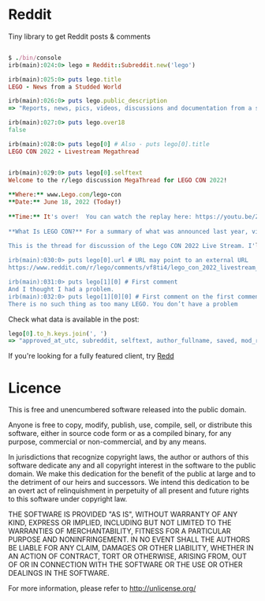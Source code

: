 # Reddit
Tiny library to get Reddit posts &amp; comments

```ruby

$ ./bin/console
irb(main):024:0> lego = Reddit::Subreddit.new('lego')

irb(main):025:0> puts lego.title
LEGO - News from a Studded World

irb(main):026:0> puts lego.public_description
=> "Reports, news, pics, videos, discussions and documentation from a studded world.\n\n/r/lego is about all things LEGO®."

irb(main):027:0> puts lego.over18
false

irb(main):028:0> puts lego[0] # Also - puts lego[0].title
LEGO CON 2022 - Livestream Megathread


irb(main):029:0> puts lego[0].selftext
Welcome to the r/lego discussion MegaThread for LEGO CON 2022!
                                                              
**Where:** www.Lego.com/lego-con                              
**Date:** June 18, 2022 (Today!)                              
                                                              
**Time:** It's over!  You can watch the replay here: https://youtu.be/ZHSnx-smuUA
                                                              
**What Is LEGO CON?** For a summary of what was announced last year, visit our [LEGO CON 2021 Megathread](https://redd.it/o8dct1).
                                                              
This is the thread for discussion of the Lego CON 2022 Live Stream. I'll be recapping the stream below, for those who can't watch the live video.

irb(main):030:0> puts lego[0].url # URL may point to an external URL
https://www.reddit.com/r/lego/comments/vf8ti4/lego_con_2022_livestream_megathread/

irb(main):031:0> puts lego[1][0] # First comment
And I thought I had a problem.
irb(main):032:0> puts lego[1][0][0] # First comment on the first comment
There is no such thing as too many LEGO. You don’t have a problem
```

Check what data is available in the post:

```ruby
lego[0].to_h.keys.join(', ')
=> "approved_at_utc, subreddit, selftext, author_fullname, saved, mod_reason_title, gilded, clicked, title, link_flair_richtext, subreddit_name_prefixed, hidden, pwls, link_flair_css_class, downs, thumbnail_height, top_awarded_type, hide_score, name, quarantine, link_flair_text_color, upvote_ratio, author_flair_background_color, subreddit_type, ups, total_awards_received, media_embed, thumbnail_width, author_flair_template_id, is_original_content, user_reports, secure_media, is_reddit_media_domain, is_meta, category, secure_media_embed, link_flair_text, can_mod_post, score, approved_by, is_created_from_ads_ui, author_premium, thumbnail, edited, author_flair_css_class, author_flair_richtext, gildings, content_categories, is_self, mod_note, created, link_flair_type, wls, removed_by_category, banned_by, author_flair_type, domain, allow_live_comments, selftext_html, likes, suggested_sort, banned_at_utc, view_count, archived, no_follow, is_crosspostable, pinned, over_18, all_awardings, awarders, media_only, link_flair_template_id, can_gild, spoiler, locked, author_flair_text, treatment_tags, visited, removed_by, num_reports, distinguished, subreddit_id, author_is_blocked, mod_reason_by, removal_reason, link_flair_background_color, id, is_robot_indexable, report_reasons, author, discussion_type, num_comments, send_replies, whitelist_status, contest_mode, mod_reports, author_patreon_flair, author_flair_text_color, permalink, parent_whitelist_status, stickied, url, subreddit_subscribers, created_utc, num_crossposts, media, is_video"
```



If you're looking for a fully featured client, try [Redd](https://github.com/avinashbot/redd)


# Licence
This is free and unencumbered software released into the public domain.

Anyone is free to copy, modify, publish, use, compile, sell, or
distribute this software, either in source code form or as a compiled
binary, for any purpose, commercial or non-commercial, and by any
means.

In jurisdictions that recognize copyright laws, the author or authors
of this software dedicate any and all copyright interest in the
software to the public domain. We make this dedication for the benefit
of the public at large and to the detriment of our heirs and
successors. We intend this dedication to be an overt act of
relinquishment in perpetuity of all present and future rights to this
software under copyright law.

THE SOFTWARE IS PROVIDED "AS IS", WITHOUT WARRANTY OF ANY KIND,
EXPRESS OR IMPLIED, INCLUDING BUT NOT LIMITED TO THE WARRANTIES OF
MERCHANTABILITY, FITNESS FOR A PARTICULAR PURPOSE AND NONINFRINGEMENT.
IN NO EVENT SHALL THE AUTHORS BE LIABLE FOR ANY CLAIM, DAMAGES OR
OTHER LIABILITY, WHETHER IN AN ACTION OF CONTRACT, TORT OR OTHERWISE,
ARISING FROM, OUT OF OR IN CONNECTION WITH THE SOFTWARE OR THE USE OR
OTHER DEALINGS IN THE SOFTWARE.

For more information, please refer to <http://unlicense.org/>
